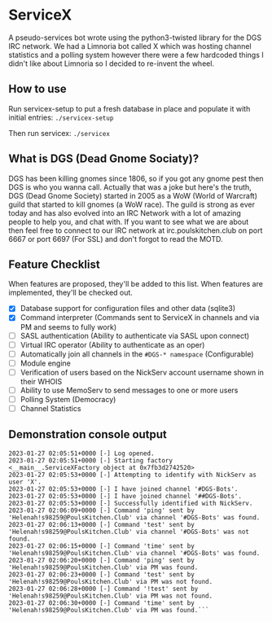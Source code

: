 # ServiceX
A pseudo-services bot wrote using the python3-twisted library for the DGS IRC network. We had a Limnoria bot called X which was hosting channel statistics and a polling system however there were a few hardcoded things I didn't like about Limnoria so I decided to re-invent the wheel.

## How to use
Run servicex-setup to put a fresh database in place and populate it with initial entries:
```./servicex-setup```

Then run servicex:
```./servicex```

## What is DGS (Dead Gnome Sociaty)?
DGS has been killing gnomes since 1806, so if you got any gnome pest then DGS is who you wanna call. Actually that was a joke but here's the truth, DGS (Dead Gnome Society) started in 2005 as a WoW (World of Warcraft) guild that started to kill gnomes (a WoW race). The guild is strong as ever today and has also evolved into an IRC Network with a lot of amazing people to help you, and chat with. If you want to see what we are about then feel free to connect to our IRC network at irc.poulskitchen.club on port 6667 or port 6697 (For SSL) and don't forgot to read the MOTD.

## Feature Checklist
When features are proposed, they'll be added to this list. When features are implemented, they'll be checked out.
* [X] Database support for configuration files and other data (sqlite3)
* [x] Command interpreter (Commands sent to ServiceX in channels and via PM and seems to fully work)
* [ ] SASL authentication (Ability to authenticate via SASL upon connect)
* [ ] Virtual IRC operator (Ability to authenticate as an oper)
* [ ] Automatically join all channels in the `#DGS-* namespace` (Configurable)
* [ ] Module engine
* [ ] Verification of users based on the NickServ account username shown in their WHOIS
* [ ] Ability to use MemoServ to send messages to one or more users
* [ ] Polling System (Democracy)
* [ ] Channel Statistics

## Demonstration console output
```$ ./servicex 
2023-01-27 02:05:51+0000 [-] Log opened.
2023-01-27 02:05:51+0000 [-] Starting factory <__main__.ServiceXFactory object at 0x7fb3d2742520>
2023-01-27 02:05:53+0000 [-] Attempting to identify with NickServ as user 'X'.
2023-01-27 02:05:53+0000 [-] I have joined channel '#DGS-Bots'.
2023-01-27 02:05:53+0000 [-] I have joined channel '##DGS-Bots'.
2023-01-27 02:05:53+0000 [-] Successfully identified with NickServ.
2023-01-27 02:06:09+0000 [-] Command 'ping' sent by 'Helenah!s98259@PoulsKitchen.Club' via channel '#DGS-Bots' was found.
2023-01-27 02:06:13+0000 [-] Command 'test' sent by 'Helenah!s98259@PoulsKitchen.Club' via channel '#DGS-Bots' was not found.
2023-01-27 02:06:15+0000 [-] Command 'time' sent by 'Helenah!s98259@PoulsKitchen.Club' via channel '#DGS-Bots' was found.
2023-01-27 02:06:20+0000 [-] Command 'ping' sent by 'Helenah!s98259@PoulsKitchen.Club' via PM was found.
2023-01-27 02:06:23+0000 [-] Command 'test' sent by 'Helenah!s98259@PoulsKitchen.Club' via PM was not found.
2023-01-27 02:06:28+0000 [-] Command '!test' sent by 'Helenah!s98259@PoulsKitchen.Club' via PM was not found.
2023-01-27 02:06:30+0000 [-] Command 'time' sent by 'Helenah!s98259@PoulsKitchen.Club' via PM was found.```
